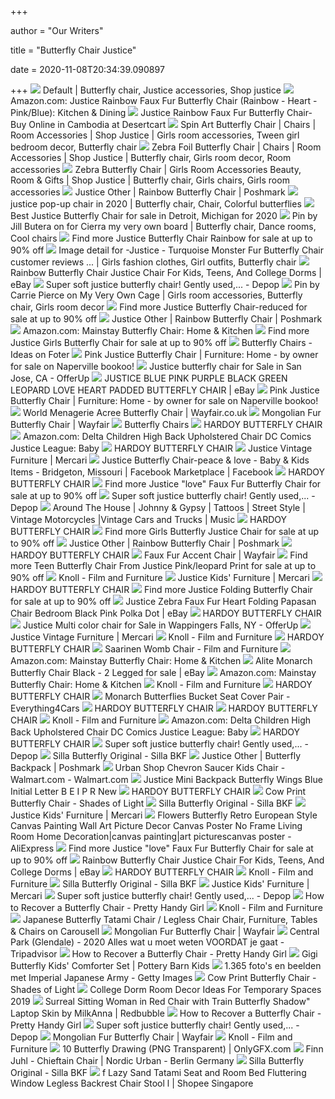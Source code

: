 +++
        
author = "Our Writers"
        
title = "Butterfly Chair Justice"
        
date = 2020-11-08T20:34:39.090897
        
+++
[ ![](https://i.pinimg.com/originals/42/66/3b/42663ba760da961a3bbc65c2a9aeebfb.png)](https://i.pinimg.com/originals/42/66/3b/42663ba760da961a3bbc65c2a9aeebfb.png) Default | Butterfly chair, Justice accessories, Shop justice
[ ![](https://images-na.ssl-images-amazon.com/images/I/61svtAQSAdL._AC_SL1001_.jpg)](https://images-na.ssl-images-amazon.com/images/I/61svtAQSAdL._AC_SL1001_.jpg) Amazon.com: Justice Rainbow Faux Fur Butterfly Chair (Rainbow - Heart -  Pink/Blue): Kitchen & Dining
[ ![](https://images-na.ssl-images-amazon.com/images/I/41xG7UhxAWL.jpg)](https://images-na.ssl-images-amazon.com/images/I/41xG7UhxAWL.jpg) Justice Rainbow Faux Fur Butterfly Chair- Buy Online in Cambodia at  Desertcart
[ ![](https://i.pinimg.com/originals/8f/fb/ad/8ffbad465c9062d2ecd32ea6eda6ab24.png)](https://i.pinimg.com/originals/8f/fb/ad/8ffbad465c9062d2ecd32ea6eda6ab24.png) Spin Art Butterfly Chair | Chairs | Room Accessories | Shop Justice | Girls  room accessories, Tween girl bedroom decor, Butterfly chair
[ ![](https://i.pinimg.com/originals/9d/fb/8f/9dfb8f1f6f7281d2a7102e9e59838821.png)](https://i.pinimg.com/originals/9d/fb/8f/9dfb8f1f6f7281d2a7102e9e59838821.png) Zebra Foil Butterfly Chair | Chairs | Room Accessories | Shop Justice | Butterfly  chair, Girls room decor, Room accessories
[ ![](https://i.pinimg.com/originals/2f/ed/2e/2fed2e20ae35572d4eaa621128e7369a.jpg)](https://i.pinimg.com/originals/2f/ed/2e/2fed2e20ae35572d4eaa621128e7369a.jpg) Zebra Butterfly Chair | Girls Room Accessories Beauty, Room & Gifts | Shop  Justice | Butterfly chair, Girls chairs, Girls room accessories
[ ![](https://dtpmhvbsmffsz.cloudfront.net/posts/2017/06/23/594d9ecaf09282f24d01dcaf/m_594d9ed73c6f9ff92e01ddb4.jpg)](https://dtpmhvbsmffsz.cloudfront.net/posts/2017/06/23/594d9ecaf09282f24d01dcaf/m_594d9ed73c6f9ff92e01ddb4.jpg) Justice Other | Rainbow Butterfly Chair | Poshmark
[ ![](https://i.pinimg.com/564x/da/ac/d1/daacd1a1ed884fb2128dac0fa80d0d1c.jpg)](https://i.pinimg.com/564x/da/ac/d1/daacd1a1ed884fb2128dac0fa80d0d1c.jpg) justice pop-up chair in 2020 | Butterfly chair, Chair, Colorful butterflies
[ ![](https://pixl.varagesale.com/http://s3.amazonaws.com/hopshop-image-store-production/81283982/a3f3ee037eb531f671333b1c90f5d814.jpg?_ver=large_uploader_thumbnail&w=640&h=640&fit=crop&s=088b1f9d041d80f1f974ec38d0482cce)](https://pixl.varagesale.com/http://s3.amazonaws.com/hopshop-image-store-production/81283982/a3f3ee037eb531f671333b1c90f5d814.jpg?_ver=large_uploader_thumbnail&w=640&h=640&fit=crop&s=088b1f9d041d80f1f974ec38d0482cce) Best Justice Butterfly Chair for sale in Detroit, Michigan for 2020
[ ![](https://i.pinimg.com/originals/04/55/0d/04550daa5b14fe73310aea782bd47580.jpg)](https://i.pinimg.com/originals/04/55/0d/04550daa5b14fe73310aea782bd47580.jpg) Pin by Jill Butera on for Cierra my very own board | Butterfly chair, Dance  rooms, Cool chairs
[ ![](https://pixl.varagesale.com/http://s3.amazonaws.com/hopshop-image-store-production/108549209/229c131aa751293af32eb8f1d6e7dbd4.jpg?_ver=large_uploader_thumbnail&w=640&h=640&fit=crop&s=e697b60690759d2984eb0f7032412daf)](https://pixl.varagesale.com/http://s3.amazonaws.com/hopshop-image-store-production/108549209/229c131aa751293af32eb8f1d6e7dbd4.jpg?_ver=large_uploader_thumbnail&w=640&h=640&fit=crop&s=e697b60690759d2984eb0f7032412daf) Find more Justice Butterfly Chair Rainbow for sale at up to 90% off
[ ![](https://i.pinimg.com/originals/55/a2/22/55a222a4914c52e528ddaff3f52b958d.jpg)](https://i.pinimg.com/originals/55/a2/22/55a222a4914c52e528ddaff3f52b958d.jpg) Image detail for -Justice - Turquoise Monster Fur Butterfly Chair customer  reviews ... | Girls fashion clothes, Girl outfits, Butterfly chair
[ ![](https://i.ebayimg.com/images/g/q0oAAOSwWxxeNvvv/s-l300.jpg)](https://i.ebayimg.com/images/g/q0oAAOSwWxxeNvvv/s-l300.jpg) Rainbow Butterfly Chair Justice Chair For Kids, Teens, And College Dorms |  eBay
[ ![](https://d2h1pu99sxkfvn.cloudfront.net/b0/4416425/274580418_NBKiXUdzb7/P8.jpg)](https://d2h1pu99sxkfvn.cloudfront.net/b0/4416425/274580418_NBKiXUdzb7/P8.jpg) Super soft justice butterfly chair! Gently used,... - Depop
[ ![](https://i.pinimg.com/originals/ca/35/08/ca350856791a1cde6ae1ccffec553666.png)](https://i.pinimg.com/originals/ca/35/08/ca350856791a1cde6ae1ccffec553666.png) Pin by Carrie Pierce on My Very Own Cage | Girls room accessories, Butterfly  chair, Girls room decor
[ ![](https://pixl.varagesale.com/http://s3.amazonaws.com/hopshop-image-store-production/37017734/29ffd2cee22e4402e58a20b88f7bc613.jpg?_ver=large_uploader_thumbnail&w=640&h=640&fit=crop&s=2f086b976921377ab9bc2289a441b5d3)](https://pixl.varagesale.com/http://s3.amazonaws.com/hopshop-image-store-production/37017734/29ffd2cee22e4402e58a20b88f7bc613.jpg?_ver=large_uploader_thumbnail&w=640&h=640&fit=crop&s=2f086b976921377ab9bc2289a441b5d3) Find more Justice Butterfly Chair-reduced for sale at up to 90% off
[ ![](https://dtpmhvbsmffsz.cloudfront.net/posts/2017/06/23/594d9ecaf09282f24d01dcaf/s_594d9edf4225be6f0201d94f.jpg)](https://dtpmhvbsmffsz.cloudfront.net/posts/2017/06/23/594d9ecaf09282f24d01dcaf/s_594d9edf4225be6f0201d94f.jpg) Justice Other | Rainbow Butterfly Chair | Poshmark
[ ![](https://images-na.ssl-images-amazon.com/images/I/41g989DLmqL._AC_.jpg)](https://images-na.ssl-images-amazon.com/images/I/41g989DLmqL._AC_.jpg) Amazon.com: Mainstay Butterfly Chair: Home & Kitchen
[ ![](https://pixl.varagesale.com/http://s3.amazonaws.com/hopshop-image-store-production/64314999/281d75f84ad8f83beb0d437f0f65d06a.jpg?_ver=large_uploader_thumbnail&w=640&h=640&fit=crop&s=cd61fc908d916830372fef067fa199cf)](https://pixl.varagesale.com/http://s3.amazonaws.com/hopshop-image-store-production/64314999/281d75f84ad8f83beb0d437f0f65d06a.jpg?_ver=large_uploader_thumbnail&w=640&h=640&fit=crop&s=cd61fc908d916830372fef067fa199cf) Find more Justice Girls Butterfly Chair for sale at up to 90% off
[ ![](https://foter.com/photos/206/butterfly-chairs-for-teens-girls-clothing-chairs-zebra-print-butterfly-chair-shopjustice.jpg?s=pi)](https://foter.com/photos/206/butterfly-chairs-for-teens-girls-clothing-chairs-zebra-print-butterfly-chair-shopjustice.jpg?s=pi) Butterfly Chairs - Ideas on Foter
[ ![](http://s3item.bookooinc.netdna-cdn.com/s400_47b26f370f2a4f4537eaef5039982.jpg)](http://s3item.bookooinc.netdna-cdn.com/s400_47b26f370f2a4f4537eaef5039982.jpg) Pink Justice Butterfly Chair | Furniture: Home - by owner for sale on  Naperville bookoo!
[ ![](https://images.offerup.com/zVNyPi7pZK1InXFidsl40AdOG34=/600x800/7a62/7a6280e0a6714fd292160988f1f06a99.jpg)](https://images.offerup.com/zVNyPi7pZK1InXFidsl40AdOG34=/600x800/7a62/7a6280e0a6714fd292160988f1f06a99.jpg) Justice butterfly chair for Sale in San Jose, CA - OfferUp
[ ![](https://i.ebayimg.com/images/g/vusAAOSwq4la7Leh/s-l300.jpg)](https://i.ebayimg.com/images/g/vusAAOSwq4la7Leh/s-l300.jpg) JUSTICE BLUE PINK PURPLE BLACK GREEN LEOPARD LOVE HEART PADDED BUTTERFLY  CHAIR | eBay
[ ![](http://s3item.bookooinc.netdna-cdn.com/s640_47b26f370f2a4f4537eaef5039982.jpg)](http://s3item.bookooinc.netdna-cdn.com/s640_47b26f370f2a4f4537eaef5039982.jpg) Pink Justice Butterfly Chair | Furniture: Home - by owner for sale on  Naperville bookoo!
[ ![](https://secure.img1-fg.wfcdn.com/im/97354563/resize-h800-w800%5Ecompr-r85/9292/92926462/Acree+Butterfly+Chair.jpg)](https://secure.img1-fg.wfcdn.com/im/97354563/resize-h800-w800%5Ecompr-r85/9292/92926462/Acree+Butterfly+Chair.jpg) World Menagerie Acree Butterfly Chair | Wayfair.co.uk
[ ![](https://secure.img1-fg.wfcdn.com/im/49485940/resize-h310-w310%5Ecompr-r85/4195/41954611/rosati-mongolian-275-butterfly-chair.jpg)](https://secure.img1-fg.wfcdn.com/im/49485940/resize-h310-w310%5Ecompr-r85/4195/41954611/rosati-mongolian-275-butterfly-chair.jpg) Mongolian Fur Butterfly Chair | Wayfair
[ ![](http://www.lulusoso.com/upload/20120307/butterfly_chair_H_110MW.jpg)](http://www.lulusoso.com/upload/20120307/butterfly_chair_H_110MW.jpg) Butterfly Chairs
[ ![](x-raw-image:///7e511a486af06a1f961fc5df4bbb3a9d9bbe2c29d2754f36483cb11512ea25f2)](x-raw-image:///7e511a486af06a1f961fc5df4bbb3a9d9bbe2c29d2754f36483cb11512ea25f2) HARDOY BUTTERFLY CHAIR
[ ![](https://images-na.ssl-images-amazon.com/images/I/812Fj44qJXL._SL1500_.jpg)](https://images-na.ssl-images-amazon.com/images/I/812Fj44qJXL._SL1500_.jpg) Amazon.com: Delta Children High Back Upholstered Chair DC Comics Justice  League: Baby
[ ![](x-raw-image:///4924bc72678eb2f6ccc6e1bd59077424581e13e174f2f17ef5c510003bd762d3)](x-raw-image:///4924bc72678eb2f6ccc6e1bd59077424581e13e174f2f17ef5c510003bd762d3) HARDOY BUTTERFLY CHAIR
[ ![](https://mercari-images.global.ssl.fastly.net/photos/m84585692837_1.jpg?1587232700&w=200&h=200&fitcrop&sharpen)](https://mercari-images.global.ssl.fastly.net/photos/m84585692837_1.jpg?1587232700&w=200&h=200&fitcrop&sharpen) Justice Vintage Furniture | Mercari
[ ![](https://lookaside.fbsbx.com/lookaside/crawler/media/?media_id=2219893164709491)](https://lookaside.fbsbx.com/lookaside/crawler/media/?media_id=2219893164709491) Justice Butterfly Chair-peace & love - Baby & Kids Items - Bridgeton,  Missouri | Facebook Marketplace | Facebook
[ ![](x-raw-image:///5770f9ea55e4ab4d66b6af4060c405650b7adf04d9e7a96d81207c68ca237e27)](x-raw-image:///5770f9ea55e4ab4d66b6af4060c405650b7adf04d9e7a96d81207c68ca237e27) HARDOY BUTTERFLY CHAIR
[ ![](https://pixl.varagesale.com/http://s3.amazonaws.com/hopshop-image-store-production/37313370/c61faffbe43c25560bfaa9c3241b031e.jpg?_ver=large_uploader_thumbnail&w=640&h=640&fit=crop&s=5545e356a81fe434c8d3ac3948b240a4)](https://pixl.varagesale.com/http://s3.amazonaws.com/hopshop-image-store-production/37313370/c61faffbe43c25560bfaa9c3241b031e.jpg?_ver=large_uploader_thumbnail&w=640&h=640&fit=crop&s=5545e356a81fe434c8d3ac3948b240a4) Find more Justice "love" Faux Fur Butterfly Chair for sale at up to 90% off
[ ![](https://d2h1pu99sxkfvn.cloudfront.net/b0/4416425/274580493_BzEo0jxCWF/P0.jpg)](https://d2h1pu99sxkfvn.cloudfront.net/b0/4416425/274580493_BzEo0jxCWF/P0.jpg) Super soft justice butterfly chair! Gently used,... - Depop
[ ![](http://johnnyandgypsy.files.wordpress.com/2010/12/img_1385.jpg)](http://johnnyandgypsy.files.wordpress.com/2010/12/img_1385.jpg) Around The House | Johnny & Gypsy | Tattoos | Street Style | Vintage  Motorcycles |Vintage Cars and Trucks | Music
[ ![](x-raw-image:///a416ea22fac4bf3823cd3a2848c74068cba172814c58462d5642b3c2bb174315)](x-raw-image:///a416ea22fac4bf3823cd3a2848c74068cba172814c58462d5642b3c2bb174315) HARDOY BUTTERFLY CHAIR
[ ![](https://pixl.varagesale.com/http://s3.amazonaws.com/hopshop-image-store-production/142701413/3179d6a07b6407e06176fd3a02a2a341.jpg?_ver=large_uploader_thumbnail&w=640&h=640&fit=crop&s=54a95ac4fd880e38ff056e1cbf0c919f)](https://pixl.varagesale.com/http://s3.amazonaws.com/hopshop-image-store-production/142701413/3179d6a07b6407e06176fd3a02a2a341.jpg?_ver=large_uploader_thumbnail&w=640&h=640&fit=crop&s=54a95ac4fd880e38ff056e1cbf0c919f) Find more Girls Butterfly Justice Chair for sale at up to 90% off
[ ![](https://dtpmhvbsmffsz.cloudfront.net/posts/2017/06/23/594d9ecaf09282f24d01dcaf/s_594d9ed9bcd4a7d1a301df14.jpg)](https://dtpmhvbsmffsz.cloudfront.net/posts/2017/06/23/594d9ecaf09282f24d01dcaf/s_594d9ed9bcd4a7d1a301df14.jpg) Justice Other | Rainbow Butterfly Chair | Poshmark
[ ![](x-raw-image:///ee02db0f5e419f424fba44f3d1eb4201afff4778ab02c61cf3e660e1e1ba8f36)](x-raw-image:///ee02db0f5e419f424fba44f3d1eb4201afff4778ab02c61cf3e660e1e1ba8f36) HARDOY BUTTERFLY CHAIR
[ ![](https://secure.img1-fg.wfcdn.com/im/19762185/resize-h310-w310%5Ecompr-r85/6982/69827750/gayle-mongolian-faux-fur-315-butterfly-chair.jpg)](https://secure.img1-fg.wfcdn.com/im/19762185/resize-h310-w310%5Ecompr-r85/6982/69827750/gayle-mongolian-faux-fur-315-butterfly-chair.jpg) Faux Fur Accent Chair | Wayfair
[ ![](https://pixl.varagesale.com/http://s3.amazonaws.com/hopshop-image-store-production/67392434/567c5c1a643022967b69d7b2af9b3f0b.jpg?_ver=large_uploader_thumbnail&w=640&h=640&fit=crop&s=7c4cd61677f1f8620f2c5e9cd4128a22)](https://pixl.varagesale.com/http://s3.amazonaws.com/hopshop-image-store-production/67392434/567c5c1a643022967b69d7b2af9b3f0b.jpg?_ver=large_uploader_thumbnail&w=640&h=640&fit=crop&s=7c4cd61677f1f8620f2c5e9cd4128a22) Find more Teen Butterfly Chair From Justice Pink/leopard Print for sale at  up to 90% off
[ ![](https://filmandfurniture.imgix.net/2016/02/hardoy-butterfly-chair.jpg?auto=format&h=230)](https://filmandfurniture.imgix.net/2016/02/hardoy-butterfly-chair.jpg?auto=format&h=230) Knoll - Film and Furniture
[ ![](https://mercari-images.global.ssl.fastly.net/photos/m40034104495_1.jpg?1517887023&w=200&h=200&fitcrop&sharpen)](https://mercari-images.global.ssl.fastly.net/photos/m40034104495_1.jpg?1517887023&w=200&h=200&fitcrop&sharpen) Justice Kids' Furniture | Mercari
[ ![](x-raw-image:///1538a070a78e695cd16f31dc73020bec3d4a7b81ca43086d1c1228005950501c)](x-raw-image:///1538a070a78e695cd16f31dc73020bec3d4a7b81ca43086d1c1228005950501c) HARDOY BUTTERFLY CHAIR
[ ![](https://pixl.varagesale.com/http://s3.amazonaws.com/hopshop-image-store-production/126628449/49207b6f24b3602ceedfa678e2f42a89.jpg?_ver=large_uploader_thumbnail&w=640&h=640&fit=crop&s=4be40ad7a6ec44a7615a1ab42d62364b)](https://pixl.varagesale.com/http://s3.amazonaws.com/hopshop-image-store-production/126628449/49207b6f24b3602ceedfa678e2f42a89.jpg?_ver=large_uploader_thumbnail&w=640&h=640&fit=crop&s=4be40ad7a6ec44a7615a1ab42d62364b) Find more Justice Folding Butterfly Chair for sale at up to 90% off
[ ![](https://i.ebayimg.com/images/g/v90AAOSw~TNbSJyX/s-l400.jpg)](https://i.ebayimg.com/images/g/v90AAOSw~TNbSJyX/s-l400.jpg) Justice Zebra Faux Fur Heart Folding Papasan Chair Bedroom Black Pink Polka  Dot | eBay
[ ![](x-raw-image:///b33c138fbce34c68f3a9ef80f4fe8f139b73d6e4ccded0401f568609a5840a4b)](x-raw-image:///b33c138fbce34c68f3a9ef80f4fe8f139b73d6e4ccded0401f568609a5840a4b) HARDOY BUTTERFLY CHAIR
[ ![](https://photos.offerup.com/vQshWaqUw1ToU89Y_aKVq4mQmy0=/600x1067/4560/4560283320d14eccbfcdd15e824d416a.jpg)](https://photos.offerup.com/vQshWaqUw1ToU89Y_aKVq4mQmy0=/600x1067/4560/4560283320d14eccbfcdd15e824d416a.jpg) Justice Multi color chair for Sale in Wappingers Falls, NY - OfferUp
[ ![](https://mercari-images.global.ssl.fastly.net/photos/m54245213819_1.jpg?1600879197&w=200&h=200&fitcrop&sharpen)](https://mercari-images.global.ssl.fastly.net/photos/m54245213819_1.jpg?1600879197&w=200&h=200&fitcrop&sharpen) Justice Vintage Furniture | Mercari
[ ![](https://filmandfurniture.imgix.net/2016/03/Hardoy-butterfly-chair-film-and-furniture-store-conran-store-2ND.jpg?auto=format&h=230)](https://filmandfurniture.imgix.net/2016/03/Hardoy-butterfly-chair-film-and-furniture-store-conran-store-2ND.jpg?auto=format&h=230) Knoll - Film and Furniture
[ ![](x-raw-image:///cc6103915cbbed00b80913abec7a6f6c6e643bef559d272a9bf7a0aa5f4b40c2)](x-raw-image:///cc6103915cbbed00b80913abec7a6f6c6e643bef559d272a9bf7a0aa5f4b40c2) HARDOY BUTTERFLY CHAIR
[ ![](https://filmandfurniture.imgix.net/2017/08/saarinen-womb-chair-film-and-furniture-600435.jpg?auto=format&w=485)](https://filmandfurniture.imgix.net/2017/08/saarinen-womb-chair-film-and-furniture-600435.jpg?auto=format&w=485) Saarinen Womb Chair - Film and Furniture
[ ![](https://images-na.ssl-images-amazon.com/images/I/41g989DLmqL._SR600%2C315_PIWhiteStrip%2CBottomLeft%2C0%2C35_PIStarRatingFOURANDHALF%2CBottomLeft%2C360%2C-6_SR600%2C315_ZA100%2C445%2C290%2C400%2C400%2CAmazonEmberBold%2C12%2C4%2C0%2C0%2C5_SCLZZZZZZZ_FMpng_BG255%2C255%2C255.jpg)](https://images-na.ssl-images-amazon.com/images/I/41g989DLmqL._SR600%2C315_PIWhiteStrip%2CBottomLeft%2C0%2C35_PIStarRatingFOURANDHALF%2CBottomLeft%2C360%2C-6_SR600%2C315_ZA100%2C445%2C290%2C400%2C400%2CAmazonEmberBold%2C12%2C4%2C0%2C0%2C5_SCLZZZZZZZ_FMpng_BG255%2C255%2C255.jpg) Amazon.com: Mainstay Butterfly Chair: Home & Kitchen
[ ![](https://i.ebayimg.com/images/g/ItQAAOSw8lhbYr~N/s-l1600.jpg)](https://i.ebayimg.com/images/g/ItQAAOSw8lhbYr~N/s-l1600.jpg) Alite Monarch Butterfly Chair Black - 2 Legged for sale | eBay
[ ![](https://images-na.ssl-images-amazon.com/images/I/81c18dYWSxL._AC_UL480_SR480,480_.jpg)](https://images-na.ssl-images-amazon.com/images/I/81c18dYWSxL._AC_UL480_SR480,480_.jpg) Amazon.com: Mainstay Butterfly Chair: Home & Kitchen
[ ![](https://filmandfurniture.imgix.net/2017/09/brno-chair-knoll-new-store-size-600435.jpg?auto=format&h=230)](https://filmandfurniture.imgix.net/2017/09/brno-chair-knoll-new-store-size-600435.jpg?auto=format&h=230) Knoll - Film and Furniture
[ ![](x-raw-image:///762988c799519b0e84ef4d24601294375100c78bd3c7cc4180b9949f6ded9475)](x-raw-image:///762988c799519b0e84ef4d24601294375100c78bd3c7cc4180b9949f6ded9475) HARDOY BUTTERFLY CHAIR
[ ![](https://acimg.auctivacommerce.com/imgdata/0/2/2/5/3/0/webimg/4387132.jpg)](https://acimg.auctivacommerce.com/imgdata/0/2/2/5/3/0/webimg/4387132.jpg) Monarch Butterflies Bucket Seat Cover Pair - Everything4Cars
[ ![](x-raw-image:///52bb51fc4bdb4283f1fdfccd4fc4d356aa2d8d4519c24ca4d76c9817fe7b2caf)](x-raw-image:///52bb51fc4bdb4283f1fdfccd4fc4d356aa2d8d4519c24ca4d76c9817fe7b2caf) HARDOY BUTTERFLY CHAIR
[ ![](x-raw-image:///8834361740a9c642bcd1e60bc4b6cf7c89a9038bdb759821f76549663fcb3872)](x-raw-image:///8834361740a9c642bcd1e60bc4b6cf7c89a9038bdb759821f76549663fcb3872) HARDOY BUTTERFLY CHAIR
[ ![](https://filmandfurniture.imgix.net/2019/01/cesca-chairs-new-marcel-breuer-film-and-furniture-600435.jpg?auto=format&h=230)](https://filmandfurniture.imgix.net/2019/01/cesca-chairs-new-marcel-breuer-film-and-furniture-600435.jpg?auto=format&h=230) Knoll - Film and Furniture
[ ![](https://images-na.ssl-images-amazon.com/images/I/81QPtVRY5RL._SX466_.jpg)](https://images-na.ssl-images-amazon.com/images/I/81QPtVRY5RL._SX466_.jpg) Amazon.com: Delta Children High Back Upholstered Chair DC Comics Justice  League: Baby
[ ![](x-raw-image:///dc08c659d76999b0face69c4981beb0fca840d48be65a1367da0c760b695340a)](x-raw-image:///dc08c659d76999b0face69c4981beb0fca840d48be65a1367da0c760b695340a) HARDOY BUTTERFLY CHAIR
[ ![](https://d2h1pu99sxkfvn.cloudfront.net/b0/4416425/274580445_FYyX8QKCjD/P0.jpg)](https://d2h1pu99sxkfvn.cloudfront.net/b0/4416425/274580445_FYyX8QKCjD/P0.jpg) Super soft justice butterfly chair! Gently used,... - Depop
[ ![](https://butterflyoriginal.com/85-home_default/bkf-chair-in-black-canvas-and-leather.jpg)](https://butterflyoriginal.com/85-home_default/bkf-chair-in-black-canvas-and-leather.jpg) Silla Butterfly Original - Silla BKF
[ ![](https://di2ponv0v5otw.cloudfront.net/posts/2019/11/07/5dc4d93b9ed36d732049211b/m_5dc4d94f8d653d9f62ee4db2.jpg)](https://di2ponv0v5otw.cloudfront.net/posts/2019/11/07/5dc4d93b9ed36d732049211b/m_5dc4d94f8d653d9f62ee4db2.jpg) Justice Other | Butterfly Backpack | Poshmark
[ ![](https://i5.walmartimages.com/asr/ed4d0124-cae3-4d3c-865f-87036a583378_1.0b502fb6d4dd698dfdee6e7bc2916fe3.jpeg)](https://i5.walmartimages.com/asr/ed4d0124-cae3-4d3c-865f-87036a583378_1.0b502fb6d4dd698dfdee6e7bc2916fe3.jpeg) Urban Shop Chevron Saucer Kids Chair - Walmart.com - Walmart.com
[ ![](https://c.shld.net/rpx/i/s/pi/mp/10172870/prod_12433573734?src=https%3A%2F%2Fssli.ebayimg.com%2Fimages%2Fg%2FvUAAAOSwTFhbCBas%2Fs-l500.jpg&d=4ddba6c24368b5808d4ef0c9aeac9e96686db4cf&hei=660&wid=660&op_sharpen=1)](https://c.shld.net/rpx/i/s/pi/mp/10172870/prod_12433573734?src=https%3A%2F%2Fssli.ebayimg.com%2Fimages%2Fg%2FvUAAAOSwTFhbCBas%2Fs-l500.jpg&d=4ddba6c24368b5808d4ef0c9aeac9e96686db4cf&hei=660&wid=660&op_sharpen=1) Justice Mini Backpack Butterfly Wings Blue Initial Letter B E I P R New
[ ![](x-raw-image:///00a06f50e35d7d22f777d8a11aab8fd06f06adf2420df033d3836df8d53e8fee)](x-raw-image:///00a06f50e35d7d22f777d8a11aab8fd06f06adf2420df033d3836df8d53e8fee) HARDOY BUTTERFLY CHAIR
[ ![](https://cdn.shadesoflight.com/product_images/5c894b2c6c6f611bd7000072/super_zoom/brown_white_black/cow-print-butterfly-chair.jpg?c=1597843297)](https://cdn.shadesoflight.com/product_images/5c894b2c6c6f611bd7000072/super_zoom/brown_white_black/cow-print-butterfly-chair.jpg?c=1597843297) Cow Print Butterfly Chair - Shades of Light
[ ![](https://butterflyoriginal.com/upload/stowlcarousel/c19c9ba77ff260c4db33ecef47903374.jpg)](https://butterflyoriginal.com/upload/stowlcarousel/c19c9ba77ff260c4db33ecef47903374.jpg) Silla Butterfly Original - Silla BKF
[ ![](https://mercari-images.global.ssl.fastly.net/photos/m12327319487_1.jpg?1592148500&w=200&h=200&fitcrop&sharpen)](https://mercari-images.global.ssl.fastly.net/photos/m12327319487_1.jpg?1592148500&w=200&h=200&fitcrop&sharpen) Justice Kids' Furniture | Mercari
[ ![](https://ae01.alicdn.com/kf/HTB1Adi2RVXXXXc8XFXXq6xXFXXXF/Flowers-Butterfly-Retro-European-Style-Canvas-Painting-Wall-Art-Picture-Decor-Canvas-Poster-No-Frame-Living.jpg_Q90.jpg_.webp)](https://ae01.alicdn.com/kf/HTB1Adi2RVXXXXc8XFXXq6xXFXXXF/Flowers-Butterfly-Retro-European-Style-Canvas-Painting-Wall-Art-Picture-Decor-Canvas-Poster-No-Frame-Living.jpg_Q90.jpg_.webp) Flowers Butterfly Retro European Style Canvas Painting Wall Art Picture  Decor Canvas Poster No Frame Living Room Home Decoration|canvas  painting|art picturescanvas poster - AliExpress
[ ![](https://pixl.varagesale.com/http://s3.amazonaws.com/hopshop-image-store-production/37313370/c61faffbe43c25560bfaa9c3241b031e.jpg?_ver=large&w=1500&h=1500&fit=max&s=cb72aff882f49408a227c2a65b9e2e10)](https://pixl.varagesale.com/http://s3.amazonaws.com/hopshop-image-store-production/37313370/c61faffbe43c25560bfaa9c3241b031e.jpg?_ver=large&w=1500&h=1500&fit=max&s=cb72aff882f49408a227c2a65b9e2e10) Find more Justice "love" Faux Fur Butterfly Chair for sale at up to 90% off
[ ![](https://i.ebayimg.com/thumbs/images/g/i-EAAOSwel9eYiGi/s-l200.jpg)](https://i.ebayimg.com/thumbs/images/g/i-EAAOSwel9eYiGi/s-l200.jpg) Rainbow Butterfly Chair Justice Chair For Kids, Teens, And College Dorms |  eBay
[ ![](x-raw-image:///58404b8d169080048a9e36938bb3a3dad931fc4d69b626fee431861391bd1967)](x-raw-image:///58404b8d169080048a9e36938bb3a3dad931fc4d69b626fee431861391bd1967) HARDOY BUTTERFLY CHAIR
[ ![](https://filmandfurniture.imgix.net/2015/05/barcelona-chair-casino-royal.jpg?auto=format&h=230)](https://filmandfurniture.imgix.net/2015/05/barcelona-chair-casino-royal.jpg?auto=format&h=230) Knoll - Film and Furniture
[ ![](https://butterflyoriginal.com/upload/stowlcarousel/2f43eab7ee325c43d01730ea19ef4c31.jpg)](https://butterflyoriginal.com/upload/stowlcarousel/2f43eab7ee325c43d01730ea19ef4c31.jpg) Silla Butterfly Original - Silla BKF
[ ![](https://mercari-images.global.ssl.fastly.net/photos/m53325135643_1.jpg?1600875010&w=200&h=200&fitcrop&sharpen)](https://mercari-images.global.ssl.fastly.net/photos/m53325135643_1.jpg?1600875010&w=200&h=200&fitcrop&sharpen) Justice Kids' Furniture | Mercari
[ ![](https://d2h1pu99sxkfvn.cloudfront.net/b0/4416425/274580565_mg7do4LFfz/P0.jpg)](https://d2h1pu99sxkfvn.cloudfront.net/b0/4416425/274580565_mg7do4LFfz/P0.jpg) Super soft justice butterfly chair! Gently used,... - Depop
[ ![](https://i0.wp.com/www.prettyhandygirl.com/wp-content/uploads/2014/03/before-butterfly-chair.jpg?ssl=1)](https://i0.wp.com/www.prettyhandygirl.com/wp-content/uploads/2014/03/before-butterfly-chair.jpg?ssl=1) How to Recover a Butterfly Chair - Pretty Handy Girl
[ ![](https://filmandfurniture.imgix.net/2018/06/MR-chair-vies-man-der-rohe-pamono-600435.jpg?auto=format&h=230)](https://filmandfurniture.imgix.net/2018/06/MR-chair-vies-man-der-rohe-pamono-600435.jpg?auto=format&h=230) Knoll - Film and Furniture
[ ![](https://media.karousell.com/media/photos/products/2018/11/04/japanese_butterfly_tatami_chair__legless_chair_chair_1541263793_c1c591b10_progressive)](https://media.karousell.com/media/photos/products/2018/11/04/japanese_butterfly_tatami_chair__legless_chair_chair_1541263793_c1c591b10_progressive) Japanese Butterfly Tatami Chair / Legless Chair Chair, Furniture, Tables &  Chairs on Carousell
[ ![](https://secure.img1-fg.wfcdn.com/im/82147580/resize-h310-w310%5Ecompr-r85/3197/31975172/rosati-mongolian-fur-papasan-chair.jpg)](https://secure.img1-fg.wfcdn.com/im/82147580/resize-h310-w310%5Ecompr-r85/3197/31975172/rosati-mongolian-fur-papasan-chair.jpg) Mongolian Fur Butterfly Chair | Wayfair
[ ![](https://media-cdn.tripadvisor.com/media/photo-p/08/d7/ef/31/central-park.jpg)](https://media-cdn.tripadvisor.com/media/photo-p/08/d7/ef/31/central-park.jpg) Central Park (Glendale) - 2020 Alles wat u moet weten VOORDAT je gaat -  Tripadvisor
[ ![](https://i1.wp.com/www.prettyhandygirl.com/wp-content/uploads/2014/03/how-to-recover-a-butterfly-chair.jpg?resize=630%2C442&ssl=1)](https://i1.wp.com/www.prettyhandygirl.com/wp-content/uploads/2014/03/how-to-recover-a-butterfly-chair.jpg?resize=630%2C442&ssl=1) How to Recover a Butterfly Chair - Pretty Handy Girl
[ ![](https://assets.pkimgs.com/pkimgs/ab/images/dp/wcm/202037/0152/gigi-butterfly-quilt-shams-c.jpg)](https://assets.pkimgs.com/pkimgs/ab/images/dp/wcm/202037/0152/gigi-butterfly-quilt-shams-c.jpg) Gigi Butterfly Kids' Comforter Set | Pottery Barn Kids
[ ![](https://media.gettyimages.com/photos/mosaic-of-a-woman-is-seen-at-the-korean-women-memorial-in-glendale-picture-id466208727?s=612x612)](https://media.gettyimages.com/photos/mosaic-of-a-woman-is-seen-at-the-korean-women-memorial-in-glendale-picture-id466208727?s=612x612) 1.365 foto's en beelden met Imperial Japanese Army - Getty Images
[ ![](https://cdn.shadesoflight.com/product_images/5c894b2d6c6f611bd7000073/super_zoom/brown_white_black/cow-print-butterfly-chair.jpg?c=1597843298)](https://cdn.shadesoflight.com/product_images/5c894b2d6c6f611bd7000073/super_zoom/brown_white_black/cow-print-butterfly-chair.jpg?c=1597843298) Cow Print Butterfly Chair - Shades of Light
[ ![](https://s3.r29static.com/bin/entry/6c4/x,80/2241230/image.jpg)](https://s3.r29static.com/bin/entry/6c4/x,80/2241230/image.jpg) College Dorm Room Decor Ideas For Temporary Spaces 2019
[ ![](https://ih1.redbubble.net/image.1067062376.0406/pd,x750,macbook_air_13-pad,1000x1000,f8f8f8.jpg)](https://ih1.redbubble.net/image.1067062376.0406/pd,x750,macbook_air_13-pad,1000x1000,f8f8f8.jpg) Surreal Sitting Woman in Red Chair with Train Butterfly Shadow" Laptop Skin  by MilkAnna | Redbubble
[ ![](https://i2.wp.com/www.prettyhandygirl.com/wp-content/uploads/2020/10/How-to-recover-a-butterfly-chair.jpg?resize=735%2C1200&ssl=1)](https://i2.wp.com/www.prettyhandygirl.com/wp-content/uploads/2020/10/How-to-recover-a-butterfly-chair.jpg?resize=735%2C1200&ssl=1) How to Recover a Butterfly Chair - Pretty Handy Girl
[ ![](https://d2h1pu99sxkfvn.cloudfront.net/b0/4416425/274580996_hYAps0FHWX/U0.jpg)](https://d2h1pu99sxkfvn.cloudfront.net/b0/4416425/274580996_hYAps0FHWX/U0.jpg) Super soft justice butterfly chair! Gently used,... - Depop
[ ![](https://secure.img1-fg.wfcdn.com/im/33142502/resize-h160-w160%5Ecompr-r85/8705/87053844/Engles+Fuzzy+Side+Chair.jpg)](https://secure.img1-fg.wfcdn.com/im/33142502/resize-h160-w160%5Ecompr-r85/8705/87053844/Engles+Fuzzy+Side+Chair.jpg) Mongolian Fur Butterfly Chair | Wayfair
[ ![](https://filmandfurniture.imgix.net/2014/11/startrek-tulip-comp3.jpg?auto=format&h=230)](https://filmandfurniture.imgix.net/2014/11/startrek-tulip-comp3.jpg?auto=format&h=230) Knoll - Film and Furniture
[ ![](https://www.onlygfx.com/wp-content/uploads/2018/08/10-butterfly-drawing-10.png)](https://www.onlygfx.com/wp-content/uploads/2018/08/10-butterfly-drawing-10.png) 10 Butterfly Drawing (PNG Transparent) | OnlyGFX.com
[ ![](https://nordicurban.com/wp-content/uploads/2020/04/Chieftain-Chair-Double-Chieftain-scaled.jpg)](https://nordicurban.com/wp-content/uploads/2020/04/Chieftain-Chair-Double-Chieftain-scaled.jpg) Finn Juhl - Chieftain Chair | Nordic Urban - Berlin Germany
[ ![](https://butterflyoriginal.com/82-home_default/bkf-chair-in-natural-leather.jpg)](https://butterflyoriginal.com/82-home_default/bkf-chair-in-natural-leather.jpg) Silla Butterfly Original - Silla BKF
[ ![](https://cf.shopee.sg/file/bd21b299d813349f37282dd1da29bff6)](https://cf.shopee.sg/file/bd21b299d813349f37282dd1da29bff6) f Lazy Sand Tatami Seat and Room Bed Fluttering Window Legless Backrest  Chair Stool l | Shopee Singapore
